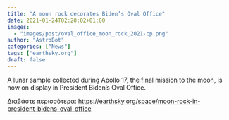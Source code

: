 ```yaml
---
title: "A moon rock decorates Biden’s Oval Office"
date: 2021-01-24T02:20:02+01:00
images:
  - "images/post/oval_office_moon_rock_2021-cp.png"
author: "AstroBot"
categories: ["News"]
tags: ["earthsky.org"]
draft: false
---
```


A lunar sample collected during Apollo 17, the final mission to the moon, is now on display in President Biden’s Oval Office.

Διαβάστε περισσότερα: https://earthsky.org/space/moon-rock-in-president-bidens-oval-office

